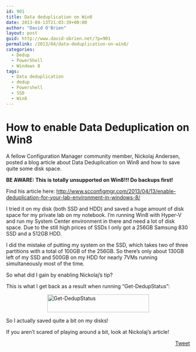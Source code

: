 ```yaml
---
id: 901
title: Data deduplication on Win8
date: 2013-04-13T21:03:39+00:00
author: "David O'Brien"
layout: post
guid: http://www.david-obrien.net/?p=901
permalink: /2013/04/data-deduplication-on-win8/
categories:
  - Dedup
  - PowerShell
  - Windows 8
tags:
  - Data deduplication
  - dedup
  - Powershell
  - SSD
  - Win8
---
```

# How to enable Data Deduplication on Win8

A fellow Configuration Manager community member, Nickolaj Andersen, posted a blog article about Data Deduplication on Win8 and how to save quite some disk space.

**BE AWARE: This is totally unsupported on Win8!!! Do backups first!**

Find his article here: <a href="http://www.scconfigmgr.com/2013/04/13/enable-deduplication-for-your-lab-environment-in-windows-8/" onclick="_gaq.push(['_trackEvent', 'outbound-article', 'http://www.scconfigmgr.com/2013/04/13/enable-deduplication-for-your-lab-environment-in-windows-8/', 'http://www.scconfigmgr.com/2013/04/13/enable-deduplication-for-your-lab-environment-in-windows-8/']);" >http://www.scconfigmgr.com/2013/04/13/enable-deduplication-for-your-lab-environment-in-windows-8/</a>

I tried it on my disk (both SSD and HDD) and saved a huge amount of disk space for my private lab on my notebook. I’m running Win8 with Hyper-V and run my System Center environment in there and need a lot of disk space. Due to the still high prices of SSDs I only got a 256GB Samsung 830 SSD and a 512GB HDD.
  
I did the mistake of putting my system on the SSD, which takes two of three partitions with a total of 100GB of the 256GB. So there’s only about 130GB left of my SSD and 500GB on my HDD for nearly 7VMs running simultaneously most of the time.

So what did I gain by enabling Nickolaj’s tip?

This is what I get back as a result when running “Get-DedupStatus”:

<a href="http://www.david-obrien.net/wp-content/uploads/2013/04/image3.png" onclick="_gaq.push(['_trackEvent', 'outbound-article', 'http://www.david-obrien.net/wp-content/uploads/2013/04/image3.png', '']);" class="broken_link"><img style="background-image: none; float: none; padding-top: 0px; padding-left: 0px; margin-left: auto; display: block; padding-right: 0px; margin-right: auto; border: 0px;" title="image" alt="Get-DedupStatus" src="http://www.david-obrien.net/wp-content/uploads/2013/04/image_thumb3.png" width="279" height="49" border="0" /></a>

So I actually saved quite a bit on my disks!

If you aren’t scared of playing around a bit, look at Nickolaj’s article! 

<div style="float: right; margin-left: 10px;">
  <a href="https://twitter.com/share" onclick="_gaq.push(['_trackEvent', 'outbound-article', 'https://twitter.com/share', 'Tweet']);" class="twitter-share-button" data-hashtags="Data+deduplication,dedup,Powershell,SSD,Win8" data-count="vertical" data-url="http://www.david-obrien.net/2013/04/data-deduplication-on-win8/">Tweet</a>
</div>

